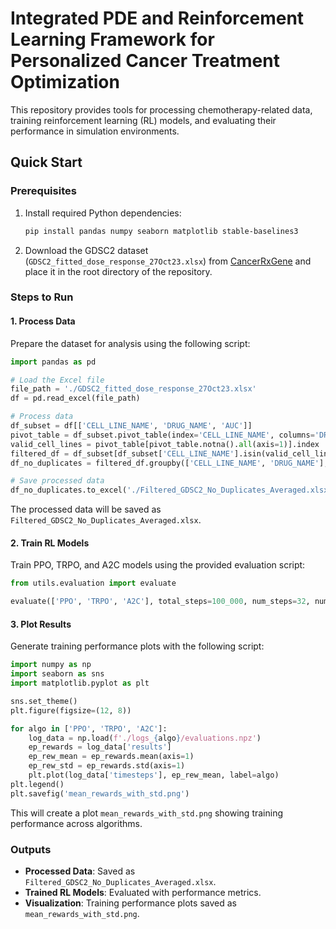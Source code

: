 # Integrated PDE and Reinforcement Learning Framework for Personalized Cancer Treatment Optimization

This repository provides tools for processing chemotherapy-related data, training reinforcement learning (RL) models, and evaluating their performance in simulation environments.

## Quick Start

### Prerequisites

1. Install required Python dependencies:
   ```bash
   pip install pandas numpy seaborn matplotlib stable-baselines3
   ```
2. Download the GDSC2 dataset (`GDSC2_fitted_dose_response_27Oct23.xlsx`) from [CancerRxGene](https://www.cancerrxgene.org/) and place it in the root directory of the repository.

### Steps to Run

#### 1. Process Data

Prepare the dataset for analysis using the following script:
```python
import pandas as pd

# Load the Excel file
file_path = './GDSC2_fitted_dose_response_27Oct23.xlsx'
df = pd.read_excel(file_path)

# Process data
df_subset = df[['CELL_LINE_NAME', 'DRUG_NAME', 'AUC']]
pivot_table = df_subset.pivot_table(index='CELL_LINE_NAME', columns='DRUG_NAME', values='AUC', aggfunc='size')
valid_cell_lines = pivot_table[pivot_table.notna().all(axis=1)].index
filtered_df = df_subset[df_subset['CELL_LINE_NAME'].isin(valid_cell_lines)]
df_no_duplicates = filtered_df.groupby(['CELL_LINE_NAME', 'DRUG_NAME'], as_index=False).agg({'AUC': 'mean'})

# Save processed data
df_no_duplicates.to_excel('./Filtered_GDSC2_No_Duplicates_Averaged.xlsx', index=False)
```

The processed data will be saved as `Filtered_GDSC2_No_Duplicates_Averaged.xlsx`.

#### 2. Train RL Models

Train PPO, TRPO, and A2C models using the provided evaluation script:
```python
from utils.evaluation import evaluate

evaluate(['PPO', 'TRPO', 'A2C'], total_steps=100_000, num_steps=32, number_of_envs=4, number_of_eval_episodes=10, seed=19)
```

#### 3. Plot Results

Generate training performance plots with the following script:
```python
import numpy as np
import seaborn as sns
import matplotlib.pyplot as plt

sns.set_theme()
plt.figure(figsize=(12, 8))

for algo in ['PPO', 'TRPO', 'A2C']:
    log_data = np.load(f'./logs_{algo}/evaluations.npz')
    ep_rewards = log_data['results']
    ep_rew_mean = ep_rewards.mean(axis=1)
    ep_rew_std = ep_rewards.std(axis=1)
    plt.plot(log_data['timesteps'], ep_rew_mean, label=algo)
plt.legend()
plt.savefig('mean_rewards_with_std.png')
```

This will create a plot `mean_rewards_with_std.png` showing training performance across algorithms.

### Outputs

- **Processed Data**: Saved as `Filtered_GDSC2_No_Duplicates_Averaged.xlsx`.
- **Trained RL Models**: Evaluated with performance metrics.
- **Visualization**: Training performance plots saved as `mean_rewards_with_std.png`.
